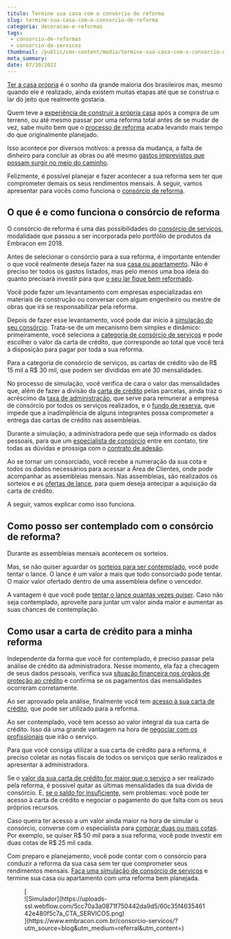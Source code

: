 ```yaml
---
titulo: Termine sua casa com o consórcio de reforma
slug: termine-sua-casa-com-o-consorcio-de-reforma
categoria: decoracao-e-reformas
tags:
 - consorcio-de-reformas
 - consorcio-de-servicos
thumbnail: /public/cms-content/media/termine-sua-casa-com-o-consorcio-de-reforma.jpg
meta_summary: 
date: 07/10/2021
---
```

[Ter a casa própria](https://www.embracon.com.br/blog/como-conquistar-a-estabilidade-da-casa-propria) é o sonho da grande maioria dos brasileiros mas, mesmo quando ele é realizado, ainda existem muitas etapas até que se construa o lar do jeito que realmente gostaria.

Quem teve a [experiência de construir a própria casa](https://www.embracon.com.br/blog/como-construir-a-casa-dos-sonhos-guia-completo) após a compra de um terreno, ou até mesmo passar por uma reforma total antes de se mudar de vez, sabe muito bem que o [processo de reforma](https://www.embracon.com.br/blog/guia-completo-de-como-reformar-a-sua-casa-inteira-com-o-consorcio) acaba levando mais tempo do que originalmente planejado.

Isso acontece por diversos motivos: a pressa da mudança, a falta de dinheiro para concluir as obras ou até mesmo [gastos imprevistos que possam surgir no meio do caminho](https://www.embracon.com.br/blog/os-5-primeiros-passos-para-quem-vai-comecar-uma-reforma).

Felizmente, é possível planejar e fazer acontecer a sua reforma sem ter que comprometer demais os seus rendimentos mensais. A seguir, vamos apresentar para vocês como funciona o [consórcio de reforma](https://www.embracon.com.br/blog/consorcio-de-servicos-para-reformas-e-decoracao).

O que é e como funciona o consórcio de reforma 
-----------------------------------------------

O consórcio de reforma é uma das possibilidades do [consórcio de serviços](https://www.embracon.com.br/blog/guia-completo-tire-todas-as-suas-duvidas-sobre-o-consorcio-de-servicos), modalidade que passou a ser incorporada pelo portfólio de produtos da Embracon em 2018.

Antes de selecionar o consórcio para a sua reforma, é importante entender o que você realmente deseja fazer na sua [casa ou apartamento](https://www.embracon.com.br/blog/casa-ou-apartamento-qual-a-melhor-escolha-para-voce). Não é preciso ter todos os gastos listados, mas pelo menos uma boa ideia do quanto precisará investir para que [o seu lar fique bem reformado](https://www.embracon.com.br/blog/guia-completo-para-fazer-a-sua-reforma).

Você pode fazer um levantamento com empresas especializadas em materiais de construção ou conversar com algum engenheiro ou mestre de obras que irá se responsabilizar pela reforma.

Depois de fazer esse levantamento, você pode dar início à [simulação do seu consórcio](https://www.embracon.com.br/blog/simulacao-de-consorcio). Trata-se de um mecanismo bem simples e dinâmico: primeiramente, você seleciona a [categoria de consórcio de serviços](https://www.embracon.com.br/consorcio-servicos) e pode escolher o valor da carta de crédito, que corresponde ao total que você terá à disposição para pagar por toda a sua reforma.

Para a categoria de consórcio de serviços, as cartas de crédito vão de R$ 15 mil a R$ 30 mil, que podem ser divididas em até 30 mensalidades.

No processo de simulação, você verifica de cara o valor das mensalidades que, além de fazer a divisão da [carta de crédito](https://www.embracon.com.br/blog/o-que-e-a-carta-de-credito-como-funciona-e-como-usar) pelas parcelas, ainda traz o acréscimo da [taxa de administração](https://www.embracon.com.br/blog/como-funciona-a-taxa-de-administracao-de-um-consorcio), que serve para remunerar a empresa de consórcio por todos os serviços realizados, e o [fundo de reserva](https://www.embracon.com.br/blog/entenda-como-funciona-a-devolucao-do-fundo-de-reserva), que impede que a inadimplência de alguns integrantes possa comprometer a entrega das cartas de crédito nas assembleias.

Durante a simulação, a administradora pede que seja informado os dados pessoais, para que um [especialista de consórcio](https://www.embracon.com.br/blog/tudo-o-que-voce-precisa-saber-sobre-a-importancia-de-um-consultor-de-consorcio) entre em contato, tire todas as dúvidas e prossiga com o [contrato de adesão](https://www.embracon.com.br/blog/saiba-o-que-avaliar-antes-de-assinar-um-contrato-de-consorcio).

Ao se tornar um consorciado, você recebe a numeração da sua cota e todos os dados necessários para acessar a Área de Clientes, onde pode acompanhar as assembleias mensais. Nas assembleias, são realizados os sorteios e as [ofertas de lance](https://www.embracon.com.br/blog/saiba-como-definir-o-valor-de-lance-para-ser-contemplado-mais-rapido), para quem deseja antecipar a aquisição da carta de crédito.

A seguir, vamos explicar como isso funciona.

Como posso ser contemplado com o consórcio de reforma? 
-------------------------------------------------------

Durante as assembleias mensais acontecem os sorteios.

Mas, se não quiser aguardar os [sorteios para ser contemplado](https://www.embracon.com.br/blog/assembleia-de-consorcio-como-funciona), você pode tentar o lance. O lance é um valor a mais que todo consorciado pode tentar. O maior valor ofertado dentro de uma assembleia define o vencedor.

A vantagem é que você pode [tentar o lance quantas vezes quiser](https://www.embracon.com.br/blog/saiba-como-definir-o-valor-de-lance-para-ser-contemplado-mais-rapido). Caso não seja contemplado, aproveite para juntar um valor ainda maior e aumentar as suas chances de contemplação.

Como usar a carta de crédito para a minha reforma 
--------------------------------------------------

Independente da forma que você for contemplado, é preciso passar pela análise de crédito da administradora. Nesse momento, ela faz a checagem de seus dados pessoais, verifica sua [situação financeira nos órgãos de proteção ao crédito](https://www.embracon.com.br/blog/o-que-e-o-spc-serasa-e-como-ele-influencia-na-sua-vida-financeira) e confirma se os pagamentos das mensalidades ocorreram corretamente.

Ao ser aprovado pela análise, finalmente você tem [acesso à sua carta de crédito](https://www.embracon.com.br/blog/tudo-o-que-voce-precisa-saber-sobre-a-carta-de-credito-de-consorcios), que pode ser utilizado para a reforma.

Ao ser contemplado, você tem acesso ao valor integral da sua carta de crédito. Isso dá uma grande vantagem na hora de [negociar com os profissionais](https://www.embracon.com.br/blog/4-dicas-para-conseguir-uma-boa-negociacao-na-hora-de-adquirir-o-seu-bem) que irão o serviço.

Para que você consiga utilizar a sua carta de crédito para a reforma, é preciso coletar as notas fiscais de todos os serviços que serão realizados e apresentar à administradora.

Se o [valor da sua carta de crédito for maior que o serviço](https://www.embracon.com.br/conhecaoconsorcio/o-valor-do-credito-pode-ser-diferente-do-valor-do-bem-que-quero-adquirir) a ser realizado pela reforma, é possível quitar as últimas mensalidades da sua dívida de consórcio. E, [se o saldo for insuficiente](https://www.embracon.com.br/blog/e-possivel-comprar-um-bem-maior-do-que-minha-carta-de-credito-a-embracon-responde), sem problemas: você pode ter acesso à carta de crédito e negociar o pagamento do que falta com os seus próprios recursos.

Caso queira ter acesso a um valor ainda maior na hora de simular o consórcio, converse com o especialista para [comprar duas ou mais cotas](https://www.embracon.com.br/blog/afinal-posso-fazer-mais-de-um-consorcio-ao-mesmo-tempo-entenda). Por exemplo, se quiser R$ 50 mil para a sua reforma, você pode investir em duas cotas de R$ 25 mil cada.

Com preparo e planejamento, você pode contar com o consórcio para conduzir a reforma da sua casa sem ter que comprometer seus rendimentos mensais. [Faça uma simulação de consórcio de serviços](https://www.embracon.com.br/consorcio-servicos) e termine sua casa ou apartamento com uma reforma bem planejada.

<figure class="w-richtext-figure-type-image w-richtext-align-center">[<div>![Simulador](https://uploads-ssl.webflow.com/5cc70a3a0871f750442da9d5/60c35f463546142e480f5c7a_CTA_SERVICOS.png)</div>](https://www.embracon.com.br/consorcio-servicos/?utm_source=blog&utm_medium=referral&utm_content=)</figure>

